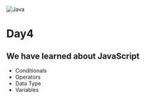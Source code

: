 
![Java](https://hackernoon.com/hn-images/1*bxEkHw1xewxOFjmGunb-Cw.png)


# Day4
## We have learned about JavaScript
* Conditionals
* Operators
* Data Type
* Variables